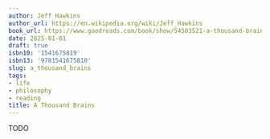```yaml
---
author: Jeff Hawkins
author_url: https://en.wikipedia.org/wiki/Jeff_Hawkins
book_url: https://www.goodreads.com/book/show/54503521-a-thousand-brains
date: 2025-01-01
draft: true
isbn10: '1541675819'
isbn13: '9781541675810'
slug: a_thousand_brains
tags:
- life
- philosophy
- reading
title: A Thousand Brains
---
```


TODO
